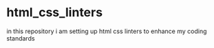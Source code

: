 # html_css_linters
in this repository i am setting up html css linters to enhance my coding standards 
